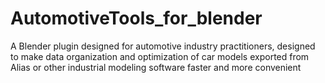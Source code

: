 # AutomotiveTools_for_blender
A Blender plugin designed for automotive industry practitioners, designed to make data organization and optimization of car models exported from Alias ​​or other industrial modeling software faster and more convenient
